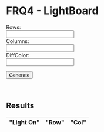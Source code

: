 # FRQ4 - LightBoard

<form id="form1">
<label for="input">Rows:</label><br />
<input type="text" id="row" name="row" /><br />
<label for="input">Columns:</label><br />
<input type="text" id="col" name="col" /><br />
<label for="input">DiffColor:</label><br />
<input type="text" id="dc" name="dc" /><br />

<button type="submit" id="submit-button">Generate</button>
</form>
<!--button onclick="fetchData()">Generate</button-->

<br/>

## Results
<!--- Table of results -->

<table>
  <thead>
    <tr>
      <th>"Light On"</th>
      <th>"Row"</th>
      <th>"Col"</th>
    </tr>
</thead>
<tbody id="ref1">
</tbody>
</table>


<script>
  document.getElementById('form1').addEventListener('submit', (event) => {
    event.preventDefault();

  alert("Hello");

    let rows = document.getElementById('row').value;
    let cols = document.getElementById('col').value;
    let dc = document.getElementById('dc').value;
    

const url = 'https://blognorte.tk/api/LightBoard/makeBoard?rows='+rows+'&columns='+cols+'&diffcolor='+dc;
  
  alert(url);

    fetch(url, {
      method: 'POST',
      headers:{"Accept":"application/json"}
        })
        .then(response => response.json())
        .then(json => console.log(json));
        
        getLightBoard();
        
  }

function getLightBoard() 
{
  
    const url1 = 'https://blognorte.tk/api/LightBoard/';
    const resultContainer  = document.getElementById("ref1");

    fetch(url1)
    .then(res => res.json())
  .then((out) => {

    alert("Waiting for data..........");

     for (const rs of out.data)
  {
      const tr = document.createElement("tr");
      const n1 = document.createElement("td");
      const n2 = document.createElement("td");
      const n3 = document.createElement("td");
      n1.innerHTML = rs.LightOn;
      n2.innerHTML = rs.row;
      n3.innerHTML = rs.column;
      tr.appendChild(n1);
      tr.appendChild(n2);
      tr.appendChild(n3);
      resultContainer.appendChild(tr);
  }

  })
.catch(err => { throw err });

})

</script>
